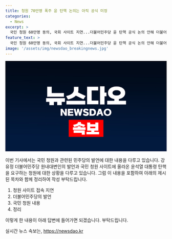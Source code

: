 ```yaml
---
title: 청원 70만명 폭주 윤 탄핵 논의는 아직 공식 미정
categories:
  - News
excerpt: >
  국민 청원 60만명 동의, 국회 사이트 지연...더불어민주당 윤 탄핵 공식 논의 안해 더불어민주당은 윤석열 대통령 탄핵을 요구하는 국민동의 청원과 관련해 아직 공식 의제로 다루고 있진 않다고 밝혔다. 김진표 전 국회의장 회고록 공개 후 국민 청원은 70만명 이상 동의했고 국회 사이트는 지연되고 있다. 최민희 의원과 황운하 원내대표도 대통령 탄핵 소추에 동참하고 있다. 호소력 있는 발언으로 논란이 계속될 전망이다.
feature_text: >
  국민 청원 60만명 동의, 국회 사이트 지연...더불어민주당 윤 탄핵 공식 논의 안해 더불어민주당은 윤석열 대통령 탄핵을 요구하는 국민동의 청원과 관련해 아직 공식 의제로 다루고 있진 않다고 밝혔다. 김진표 전 국회의장 회고록 공개 후 국민 청원은 70만명 이상 동의했고 국회 사이트는 지연되고 있다. 최민희 의원과 황운하 원내대표도 대통령 탄핵 소추에 동참하고 있다. 호소력 있는 발언으로 논란이 계속될 전망이다.
image: '/assets/img/newsdao_breakingnews.jpg'
---
```


<p><img src="/assets/img/newsdao_breakingnews.jpg" alt="firstkoreanews 속보" /></p>

<p>이번 기사에서는 국민 청원과 관련된 민주당의 발언에 대한 내용을 다루고 있습니다. 강유정 더불어민주당 원내대변인의 발언과 국민 청원 사이트에 올라온 윤석열 대통령 탄핵을 요구하는 청원에 대한 상황을 다루고 있습니다. 그럼 이 내용을 포함하여 아래의 제시된 목차와 함께 정리하여 작성 부탁드립니다.</p>

<ol>
<li>청원 사이트 접속 지연</li>
<li>더불어민주당의 발언</li>
<li>국민 청원 내용</li>
<li>정리</li>
</ol>

<p>이렇게 한 내용이 아래 답변에 들어가면 되겠습니다. 부탁드립니다.</p>
실시간 뉴스 속보는, <a href="https://newsdao.kr" rel="dofollow">https://newsdao.kr</a>


